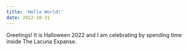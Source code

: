 ```yaml
---
title: 'Hello World!'
date: 2022-10-31
---
```


Greetings!
It is Halloween 2022 and I am celebrating by spending time inside The Lacuna Expanse.

